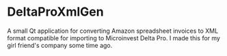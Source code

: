 
# DeltaProXmlGen

A small Qt application for converting Amazon spreadsheet invoices to XML format compatible for importing to Microinvest Delta Pro. I made this for my girl friend's company some time ago.


